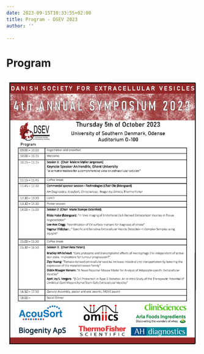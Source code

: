 ```yaml
---
date: 2023-09-15T10:33:55+02:00
title: Program - DSEV 2023
author: ''

---
```

# Program

![Program DSEV 2023](/images/dsev_program_2023.jpg "DSEV program")
